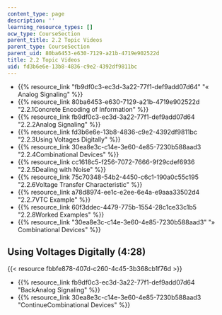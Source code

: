 ```yaml
---
content_type: page
description: ''
learning_resource_types: []
ocw_type: CourseSection
parent_title: 2.2 Topic Videos
parent_type: CourseSection
parent_uid: 80ba6453-e630-7129-a21b-4719e902522d
title: 2.2 Topic Videos
uid: fd3b6e6e-13b8-4836-c9e2-4392df9811bc
---
```


*   {{% resource_link "fb9df0c3-ec3d-3a22-77f1-def9add07d64" "« Analog Signaling" %}}
*   {{% resource_link 80ba6453-e630-7129-a21b-4719e902522d "2.2.1Concrete Encoding of Information" %}}
*   {{% resource_link fb9df0c3-ec3d-3a22-77f1-def9add07d64 "2.2.2Analog Signaling" %}}
*   {{% resource_link fd3b6e6e-13b8-4836-c9e2-4392df9811bc "2.2.3Using Voltages Digitally" %}}
*   {{% resource_link 30ea8e3c-c14e-3e60-4e85-7230b588aad3 "2.2.4Combinational Devices" %}}
*   {{% resource_link cc1618c5-f256-7072-7666-9f29cdef6936 "2.2.5Dealing with Noise" %}}
*   {{% resource_link 75c70348-54b2-4450-c6c1-190a0c55c195 "2.2.6Voltage Transfer Characteristic" %}}
*   {{% resource_link a78d8974-ee1c-e2ee-6e4a-e9aaa33502d4 "2.2.7VTC Example" %}}
*   {{% resource_link 60f3ddec-4479-775b-1554-28c1ce33c1b5 "2.2.8Worked Examples" %}}
*   {{% resource_link "30ea8e3c-c14e-3e60-4e85-7230b588aad3" "» Combinational Devices" %}}

Using Voltages Digitally (4:28)
-------------------------------

{{< resource fbbfe878-407d-c260-4c45-3b368cb1f76d >}}

*   {{% resource_link fb9df0c3-ec3d-3a22-77f1-def9add07d64 "BackAnalog Signaling" %}}
*   {{% resource_link 30ea8e3c-c14e-3e60-4e85-7230b588aad3 "ContinueCombinational Devices" %}}